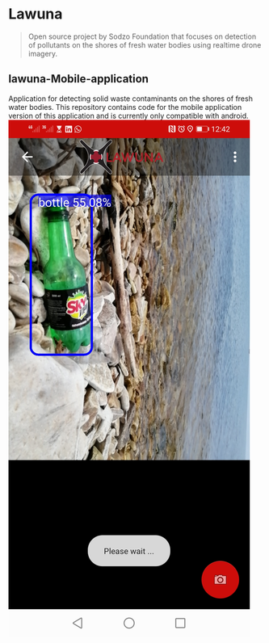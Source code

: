 # Lawuna
> Open source project by Sodzo Foundation that focuses on detection of pollutants on the shores of fresh water bodies using realtime drone imagery.

## lawuna-Mobile-application
Application for detecting solid waste contaminants on the shores of fresh water bodies. This repository contains code for the mobile application version of this application and is currently only compatible with android.
![N|Solid](app/src/main/res/drawable/Screenshot-2020-05-16-Sodzo-Foundation-Real-Time-Mobile-App-Object-Detection.jpg)